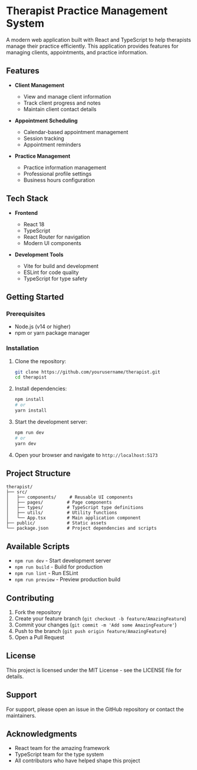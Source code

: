 # Therapist Practice Management System

A modern web application built with React and TypeScript to help therapists manage their practice efficiently. This application provides features for managing clients, appointments, and practice information.

## Features

- **Client Management**
  - View and manage client information
  - Track client progress and notes
  - Maintain client contact details

- **Appointment Scheduling**
  - Calendar-based appointment management
  - Session tracking
  - Appointment reminders

- **Practice Management**
  - Practice information management
  - Professional profile settings
  - Business hours configuration

## Tech Stack

- **Frontend**
  - React 18
  - TypeScript
  - React Router for navigation
  - Modern UI components

- **Development Tools**
  - Vite for build and development
  - ESLint for code quality
  - TypeScript for type safety

## Getting Started

### Prerequisites

- Node.js (v14 or higher)
- npm or yarn package manager

### Installation

1. Clone the repository:
   ```bash
   git clone https://github.com/yourusername/therapist.git
   cd therapist
   ```

2. Install dependencies:
   ```bash
   npm install
   # or
   yarn install
   ```

3. Start the development server:
   ```bash
   npm run dev
   # or
   yarn dev
   ```

4. Open your browser and navigate to `http://localhost:5173`

## Project Structure

```
therapist/
├── src/
│   ├── components/     # Reusable UI components
│   ├── pages/         # Page components
│   ├── types/         # TypeScript type definitions
│   ├── utils/         # Utility functions
│   └── App.tsx        # Main application component
├── public/            # Static assets
└── package.json       # Project dependencies and scripts
```

## Available Scripts

- `npm run dev` - Start development server
- `npm run build` - Build for production
- `npm run lint` - Run ESLint
- `npm run preview` - Preview production build

## Contributing

1. Fork the repository
2. Create your feature branch (`git checkout -b feature/AmazingFeature`)
3. Commit your changes (`git commit -m 'Add some AmazingFeature'`)
4. Push to the branch (`git push origin feature/AmazingFeature`)
5. Open a Pull Request

## License

This project is licensed under the MIT License - see the LICENSE file for details.

## Support

For support, please open an issue in the GitHub repository or contact the maintainers.

## Acknowledgments

- React team for the amazing framework
- TypeScript team for the type system
- All contributors who have helped shape this project